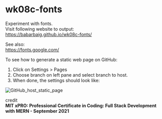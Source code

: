 # wk08c-fonts

Experiment with fonts.  
Visit following website to output:  
<https://babarbaig.github.io/wk08c-fonts/>

See also:  
<https://fonts.google.com/>  

To see how to generate a static web page on GitHub:  

1. Click on Settings > Pages
2. Choose branch on left pane and select branch to host.
3. When done, the settings should look like:

![GitHub_host_static_page](https://user-images.githubusercontent.com/7257692/142778869-b4aa8af8-830d-4926-b785-bc5d4f0063f2.jpg)

credit  
**MIT xPRO: Professional Certificate in Coding: Full Stack Development with MERN - September 2021**
